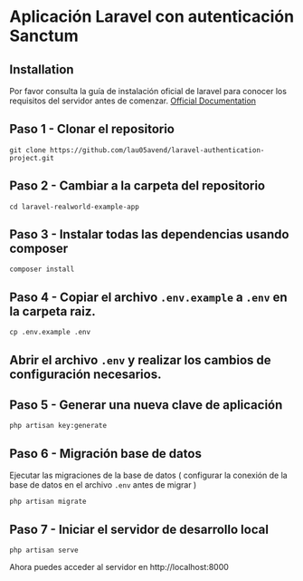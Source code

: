 # Aplicación Laravel con autenticación Sanctum

## Installation

Por favor consulta la guía de instalación oficial de laravel para conocer los requisitos del servidor antes de comenzar. [Official Documentation](https://laravel.com/docs/5.4/installation#installation)


## Paso 1 - Clonar el repositorio

    git clone https://github.com/lau05avend/laravel-authentication-project.git


## Paso 2 - Cambiar a la carpeta del repositorio

    cd laravel-realworld-example-app

## Paso 3 - Instalar todas las dependencias usando composer

    composer install

## Paso 4 - Copiar el archivo `.env.example` a `.env` en la carpeta raiz.

    cp .env.example .env

## Abrir el archivo `.env` y realizar los cambios de configuración necesarios.

## Paso 5 - Generar una nueva clave de aplicación

    php artisan key:generate

## Paso 6 - Migración base de datos
Ejecutar las migraciones de la base de datos ( configurar la conexión de la base de datos en el archivo `.env` antes de migrar )

    php artisan migrate

## Paso 7 - Iniciar el servidor de desarrollo local

    php artisan serve

Ahora puedes acceder al servidor en http://localhost:8000

